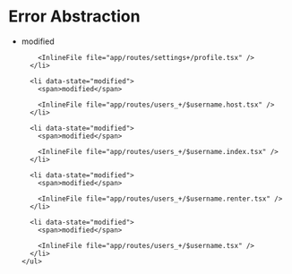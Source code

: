 # Error Abstraction

<TouchedFiles>
  <div id="files">
    <ul>
      <li data-state="modified">
        <span>modified</span>

        <InlineFile file="app/routes/settings+/profile.tsx" />
      </li>

      <li data-state="modified">
        <span>modified</span>

        <InlineFile file="app/routes/users_+/$username.host.tsx" />
      </li>

      <li data-state="modified">
        <span>modified</span>

        <InlineFile file="app/routes/users_+/$username.index.tsx" />
      </li>

      <li data-state="modified">
        <span>modified</span>

        <InlineFile file="app/routes/users_+/$username.renter.tsx" />
      </li>

      <li data-state="modified">
        <span>modified</span>

        <InlineFile file="app/routes/users_+/$username.tsx" />
      </li>
    </ul>

  </div>
</TouchedFiles>
